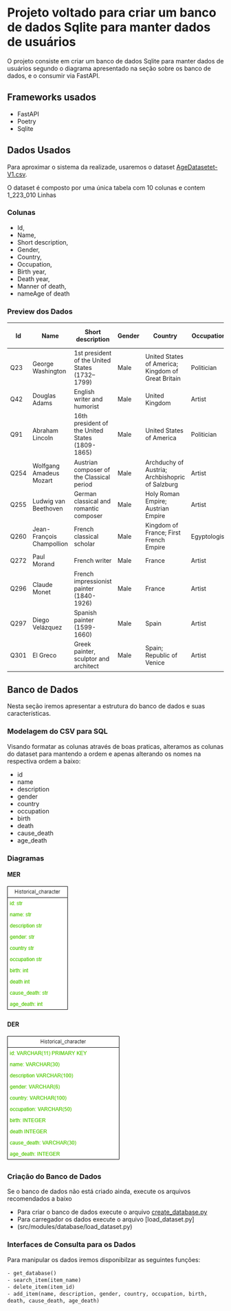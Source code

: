 # Projeto voltado para criar um banco de dados Sqlite para manter dados de usuários

O projeto consiste em criar um banco de dados Sqlite para manter dados de usuários segundo o diagrama apresentado na seção sobre os banco de dados, e o consumir via FastAPI.

## Frameworks usados

- FastAPI
- Poetry
- Sqlite

## Dados Usados

Para aproximar o sistema da realizade, usaremos o dataset [AgeDatasetet-V1.csv](https://www.kaggle.com/datasets/imoore/age-dataset).

O dataset é composto por uma única tabela com 10 colunas e contem 1_223_010 Linhas

### Colunas

- Id,
- Name,
- Short description,
- Gender,
- Country,
- Occupation,
- Birth year,
- Death year,
- Manner of death,
- nameAge of death

### Preview dos Dados

| Id  | Name                  | Short description                                    | Gender | Country                                      | Occupation    | Birth year | Death year | Manner of death | Age of death |
|-----|-----------------------|------------------------------------------------------|--------|----------------------------------------------|---------------|------------|------------|-----------------|--------------|
| Q23 | George Washington     | 1st president of the United States (1732–1799)      | Male   | United States of America; Kingdom of Great Britain | Politician    | 1732       | 1799       | natural causes  | 67           |
| Q42 | Douglas Adams         | English writer and humorist                          | Male   | United Kingdom                              | Artist        | 1952       | 2001       | natural causes  | 49           |
| Q91 | Abraham Lincoln       | 16th president of the United States (1809-1865)      | Male   | United States of America                     | Politician    | 1809       | 1865       | homicide        | 56           |
| Q254| Wolfgang Amadeus Mozart | Austrian composer of the Classical period         | Male   | Archduchy of Austria; Archbishopric of Salzburg | Artist      | 1756       | 1791       |                 | 35           |
| Q255| Ludwig van Beethoven  | German classical and romantic composer               | Male   | Holy Roman Empire; Austrian Empire           | Artist        | 1770       | 1827       |                 | 57           |
| Q260| Jean-François Champollion | French classical scholar                          | Male   | Kingdom of France; First French Empire        | Egyptologist  | 1790       | 1832       | natural causes  | 42           |
| Q272| Paul Morand           | French writer                                        | Male   | France                                       | Artist        | 1888       | 1976       |                 | 88           |
| Q296| Claude Monet          | French impressionist painter (1840-1926)             | Male   | France                                       | Artist        | 1840       | 1926       | natural causes  | 86           |
| Q297| Diego Velázquez       | Spanish painter (1599-1660)                          | Male   | Spain                                        | Artist        | 1599       | 1660       |                 | 61           |
| Q301| El Greco              | Greek painter, sculptor and architect                | Male   | Spain; Republic of Venice                   | Artist        | 1541       | 1614       |                 | 73           |

## Banco de Dados

Nesta seção iremos apresentar a estrutura do banco de dados e suas características.

### Modelagem do CSV para SQL

Visando formatar as colunas através de boas praticas, alteramos as colunas do dataset para mantendo a ordem e apenas alterando os nomes na respectiva ordem a baixo:

- id
- name
- description
- gender
- country
- occupation
- birth
- death
- cause_death
- age_death

### Diagramas

#### MER

![Diagrama](docs/diagrams/MER.png)

#### DER

![Diagrama](docs/diagrams/DER.png)

### Criação do Banco de Dados

Se o banco de dados não está criado ainda, execute os arquivos recomendados a baixo

- Para criar o banco de dados execute o arquivo [create_database.py](src/modules/database/create_database.py)
- Para carregador os dados execute o arquivo [load_dataset.py]
- (src/modules/database/load_dataset.py)

### Interfaces de Consulta para os Dados

Para manipular os dados iremos disponibilzar as seguintes funções:

    - get_database()
    - search_item(item_name)
    - delete_item(item_id)
    - add_item(name, description, gender, country, occupation, birth, death, cause_death, age_death)
